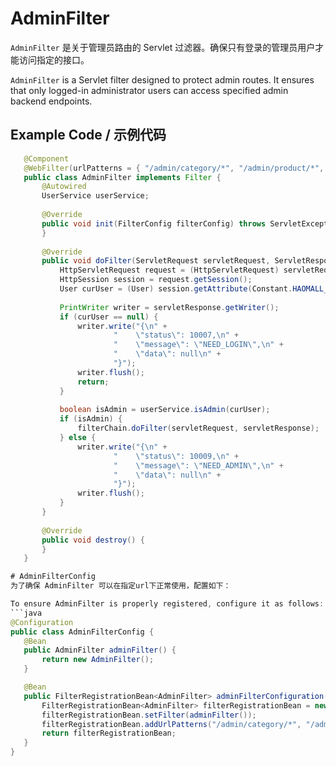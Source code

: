# AdminFilter

`AdminFilter` 是关于管理员路由的 Servlet 过滤器。确保只有登录的管理员用户才能访问指定的接口。

`AdminFilter` is a Servlet filter designed to protect admin routes. It ensures that only logged-in administrator users can access specified admin backend endpoints.

## Example Code / 示例代码
 ```java
    @Component
    @WebFilter(urlPatterns = { "/admin/category/*", "/admin/product/*", "/admin/order/*" })
    public class AdminFilter implements Filter {
        @Autowired
        UserService userService;
    
        @Override
        public void init(FilterConfig filterConfig) throws ServletException {
        }
    
        @Override
        public void doFilter(ServletRequest servletRequest, ServletResponse servletResponse, FilterChain filterChain) throws IOException, ServletException {
            HttpServletRequest request = (HttpServletRequest) servletRequest;
            HttpSession session = request.getSession();
            User curUser = (User) session.getAttribute(Constant.HAOMALL_USER);
            
            PrintWriter writer = servletResponse.getWriter();
            if (curUser == null) {
                writer.write("{\n" +
                        "    \"status\": 10007,\n" +
                        "    \"message\": \"NEED_LOGIN\",\n" +
                        "    \"data\": null\n" +
                        "}");
                writer.flush();
                return;
            }
    
            boolean isAdmin = userService.isAdmin(curUser);
            if (isAdmin) {
                filterChain.doFilter(servletRequest, servletResponse);
            } else {
                writer.write("{\n" +
                        "    \"status\": 10009,\n" +
                        "    \"message\": \"NEED_ADMIN\",\n" +
                        "    \"data\": null\n" +
                        "}");
                writer.flush();
            }
        }
    
        @Override
        public void destroy() {
        }
    }

# AdminFilterConfig
为了确保 AdminFilter 可以在指定url下正常使用，配置如下：

To ensure AdminFilter is properly registered, configure it as follows:
```java
@Configuration
public class AdminFilterConfig {
    @Bean
    public AdminFilter adminFilter() {
        return new AdminFilter();
    }

    @Bean
    public FilterRegistrationBean<AdminFilter> adminFilterConfiguration() {
        FilterRegistrationBean<AdminFilter> filterRegistrationBean = new FilterRegistrationBean<>();
        filterRegistrationBean.setFilter(adminFilter());
        filterRegistrationBean.addUrlPatterns("/admin/category/*", "/admin/product/*", "/admin/order/*");
        return filterRegistrationBean;
    }
}
